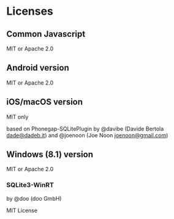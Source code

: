 # Licenses

## Common Javascript

MIT or Apache 2.0

## Android version

MIT or Apache 2.0

## iOS/macOS version

MIT only

based on Phonegap-SQLitePlugin by @davibe (Davide Bertola <dade@dadeb.it>) and @joenoon (Joe Noon <joenoon@gmail.com>)

## Windows (8.1) version

MIT or Apache 2.0

### SQLite3-WinRT

by @doo (doo GmbH)

MIT License
